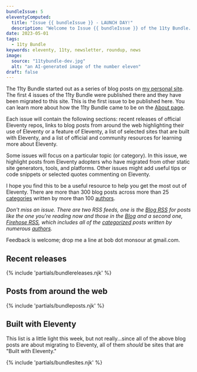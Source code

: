 ```yaml
---
bundleIssue: 5
eleventyComputed:
  title: "Issue {{ bundleIssue }} - LAUNCH DAY!"
  description: "Welcome to Issue {{ bundleIssue }} of the 11ty Bundle. It's LAUNCH DAY! The site includes resources for all things Eleventy. Read on to learn more."
date: 2023-05-01
tags:
  - 11ty Bundle
keywords: eleventy, 11ty, newsletter, roundup, news
image:
  source: "11tybundle-dev.jpg"
  alt: "an AI-generated image of the number eleven"
draft: false
---
```


The 11ty Bundle started out as a series of blog posts on [my personal site](https://www.bobmonsour.com/). The first 4 issues of the 11ty Bundle were published there and they have been migrated to this site. This is the first issue to be published here. You can learn more about how the 11ty Bundle came to be on the [About page](/about/).

Each issue will contain the following sections: recent releases of official Eleventy repos, links to blog posts from around the web highlighting their use of Eleventy or a feature of Eleventy, a list of selected sites that are built with Eleventy, and a list of official and community resources for learning more about Eleventy.

Some issues will focus on a particular topic (or category). In this issue, we highlight posts from Eleventy adopters who have migrated from other static site generators, tools, and platforms. Other issues might add useful tips or code snippets or selected quotes commenting on Eleventy.

I hope you find this to be a useful resource to help you get the most out of Eleventy. There are more than 300 blog posts across more than 25 [categories](/categories/) written by more than 100 [authors](/authors/).

_Don't miss an issue. There are two RSS feeds, one is the [Blog RSS](/feed.xml) for posts like the one you're reading now and those in the [Blog](/blog/) and a second one, [Firehose RSS](/firehosefeed.xml), which includes all of the [categorized](/categories/) posts written by numerous [authors](/authors/)._

Feedback is welcome; drop me a line at bob dot monsour at gmail.com.

## Recent releases

{% include 'partials/bundlereleases.njk' %}

## Posts from around the web

{% include 'partials/bundleposts.njk' %}

## Built with Eleventy

This list is a little light this week, but not really...since all of the above blog posts are about migrating to Eleventy, all of them _should_ be sites that are "Built with Eleventy."

{% include 'partials/bundlesites.njk' %}
